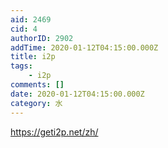 ```yaml
---
aid: 2469
cid: 4
authorID: 2902
addTime: 2020-01-12T04:15:00.000Z
title: i2p
tags:
    - i2p
comments: []
date: 2020-01-12T04:15:00.000Z
category: 水
---
```


https://geti2p.net/zh/

